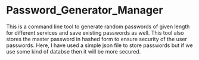 # Password_Generator_Manager
This is a command line tool to generate random passwords of given length for different services and save existing passwords as well. This tool also stores the master password in hashed form to ensure security of the user passwords. Here, I have used a simple json file to store passwords but if we use some kind of databse then it will be more secured.

